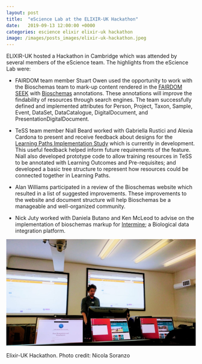 ```yaml
---
layout: post
title:  "eScience Lab at the ELIXIR-UK Hackathon"
date:   2019-09-13 12:00:00 +0000
categories: escience elixir elixir-uk hackathon
image: /images/posts_images/elixir-uk-hackathon.jpeg
---
```


ELIXIR-UK hosted a Hackathon in Cambridge which was attended by several members of the eScience team. The highlights from the eScience Lab were:

- FAIRDOM team member Stuart Owen used the opportunity to work with the Bioschemas team to mark-up content rendered in the [FAIRDOM SEEK](https://fair-dom.org/platform/seek/) with [Bioschemas](https://bioschemas.org/specifications/) annotations. These annotations will improve the findability of resources through search engines. The team successfully defined and implemented attributes for Person, Project, Taxon, Sample, Event, DataSet, DataCatalogue, DigitalDocument, and PresentationDigitalDocument.

- TeSS team member Niall Beard worked with Gabriella Rustici and Alexia Cardona to present and receive feedback about designs for the [Learning Paths Implementation Study](https://elixir-europe.org/about-us/implementation-studies/learning-paths-2018) which is currently in development. This useful feedback helped inform future requirements of the feature. Niall also developed prototype code to allow training resources in TeSS to be annotated with Learning Outcomes and Pre-requisites; and developed a basic tree structure to represent how resources could be connected together in Learning Paths.

- Alan Williams participated in a review of the Bioschemas website which resulted in a list of suggested improvements. These improvements to the website and document structure will help Bioschemas be a manageable and well-organized community.

- Nick Juty worked with Daniela Butano and Ken McLeod to advise on the implementation of bioschemas markup for [Intermine](http://intermine.org/); a Biological data integration platform. 


<img property="image"
    src="/images/posts_images/elixir-uk-hackathon.jpeg" 
    alt="ELIXIR-UK Hackathon" 
    class="post_image"/>

Elixir-UK Hackathon. Photo credit: Nicola Soranzo


